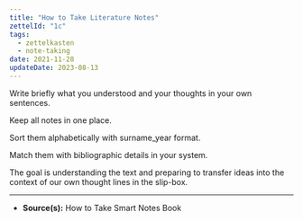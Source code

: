 ```yaml
---
title: "How to Take Literature Notes"
zettelId: "1c"
tags:
  - zettelkasten
  - note-taking
date: 2021-11-28
updateDate: 2023-08-13
---
```


Write briefly what you understood and your thoughts in your own sentences.

Keep all notes in one place.

Sort them alphabetically with surname_year format.

Match them with bibliographic details in your system.

The goal is understanding the text and preparing to transfer ideas into the context of our own thought lines in the slip-box.

---

- **Source(s):** How to Take Smart Notes Book
